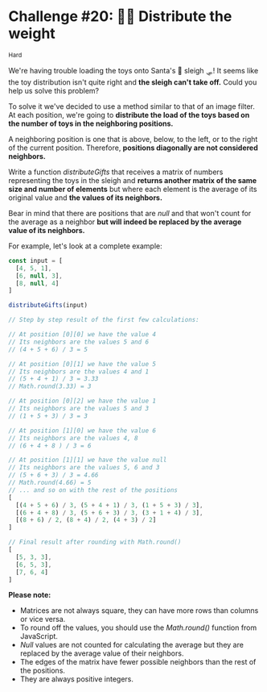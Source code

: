 # Challenge #20: 🏋️‍♂️ Distribute the weight

<small>Hard</small>

We're having trouble loading the toys onto Santa's 🎅 sleigh 🛷! It seems like the toy distribution isn't quite right and **the sleigh can't take off.** Could you help us solve this problem?

To solve it we've decided to use a method similar to that of an image filter. At each position, we're going to **distribute the load of the toys based on the number of toys in the neighboring positions.**

A neighboring position is one that is above, below, to the left, or to the right of the current position. Therefore, **positions diagonally are not considered neighbors.**

Write a function _distributeGifts_ that receives a matrix of numbers representing the toys in the sleigh and **returns another matrix of the same size and number of elements** but where each element is the average of its original value and **the values of its neighbors.**

Bear in mind that there are positions that are _null_ and that won't count for the average as a neighbor **but will indeed be replaced by the average value of its neighbors.**

For example, let's look at a complete example:

```javascript
const input = [
  [4, 5, 1],
  [6, null, 3],
  [8, null, 4]
]

distributeGifts(input)

// Step by step result of the first few calculations:

// At position [0][0] we have the value 4
// Its neighbors are the values 5 and 6
// (4 + 5 + 6) / 3 = 5

// At position [0][1] we have the value 5
// Its neighbors are the values 4 and 1
// (5 + 4 + 1) / 3 = 3.33
// Math.round(3.33) = 3

// At position [0][2] we have the value 1
// Its neighbors are the values 5 and 3
// (1 + 5 + 3) / 3 = 3

// At position [1][0] we have the value 6
// Its neighbors are the values 4, 8
// (6 + 4 + 8 ) / 3 = 6

// At position [1][1] we have the value null
// Its neighbors are the values 5, 6 and 3
// (5 + 6 + 3) / 3 = 4.66
// Math.round(4.66) = 5
// ... and so on with the rest of the positions
[
  [(4 + 5 + 6) / 3, (5 + 4 + 1) / 3, (1 + 5 + 3) / 3],
  [(6 + 4 + 8) / 3, (5 + 6 + 3) / 3, (3 + 1 + 4) / 3],
  [(8 + 6) / 2, (8 + 4) / 2, (4 + 3) / 2]
]

// Final result after rounding with Math.round()
[
  [5, 3, 3],
  [6, 5, 3],
  [7, 6, 4]
]
```

**Please note:**

- Matrices are not always square, they can have more rows than columns or vice versa.
- To round off the values, you should use the _Math.round()_ function from JavaScript.
- _Null_ values are not counted for calculating the average but they are replaced by the average value of their neighbors.
- The edges of the matrix have fewer possible neighbors than the rest of the positions.
- They are always positive integers.
